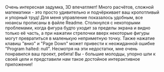 Очень интересная задумка, 3D впечатляет!
Много расчётов, сложной математики - это просто удивительно и
подчёркивает ваш кропотливый и упорный труд!
Для меня управление показалось удобным, все нюансы прописаны в
файле Readme. Столкнулся с некоторыми проблемами, когда фигура
будто уходит за пределы экрана и видно только её часть, а при
нажатии стрелочки вверх некоторые фигуры могут превратиться в
маленькую неприметную точку. Также нажатие клавиш "вниз" и 
"Page Down" может привести к неожиданной ошибке "Program
halted: null". 
Несмотря на эти недостатки, мне очень понравился ваш проект, ребята!
Вы - большие молодцы, упорно шли к своей цели и представили нам такое
достойное интерактивное приложение!
